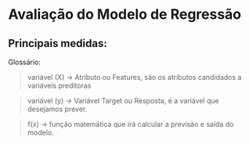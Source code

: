 # Avaliação do Modelo de Regressão

## Principais medidas:

Glossário:

> variável (X) -> Atributo ou Features, são os atributos candidados a variáveis preditoras

> variável (y) -> Variável Target ou Resposta, é a variável que desejamos prever.

> f(x) -> função matemática que irá calcular a previsão e saída do modelo.


